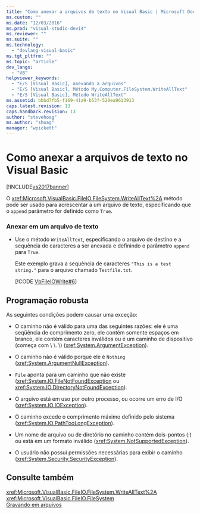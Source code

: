 ```yaml
---
title: "Como anexar a arquivos de texto no Visual Basic | Microsoft Docs"
ms.custom: ""
ms.date: "12/03/2016"
ms.prod: "visual-studio-dev14"
ms.reviewer: ""
ms.suite: ""
ms.technology: 
  - "devlang-visual-basic"
ms.tgt_pltfrm: ""
ms.topic: "article"
dev_langs: 
  - "VB"
helpviewer_keywords: 
  - "E/S [Visual Basic], anexando a arquivos"
  - "E/S [Visual Basic], Método My.Computer.FileSystem.WriteAllText"
  - "E/S [Visual Basic], Método WriteAllText"
ms.assetid: bbbd7fb5-f169-41a9-b53f-520ea9613913
caps.latest.revision: 13
caps.handback.revision: 13
author: "stevehoag"
ms.author: "shoag"
manager: "wpickett"
---
```

# Como anexar a arquivos de texto no Visual Basic
[!INCLUDE[vs2017banner](../../../../csharp/includes/vs2017banner.md)]

O <xref:Microsoft.VisualBasic.FileIO.FileSystem.WriteAllText%2A> método pode ser usado para acrescentar a um arquivo de texto, especificando que o `append` parâmetro for definido como `True`.  
  
### Anexar em um arquivo de texto  
  
-   Use o método `WriteAllText`, especificando o arquivo de destino e a sequência de caracteres a ser anexada e definindo o parâmetro `append` para `True`.  
  
     Este exemplo grava a sequência de caracteres `"This is a test string."` para o arquivo chamado `Testfile.txt`.  
  
     [!CODE [VbFileIOWrite#6](../CodeSnippet/VS_Snippets_VBCSharp/VbFileIOWrite#6)]  
  
## Programação robusta  
 As seguintes condições podem causar uma exceção:  
  
-   O caminho não é válido para uma das seguintes razões: ele é uma seqüência de comprimento zero, ele contém somente espaços em branco, ele contém caracteres inválidos ou é um caminho de dispositivo \(começa com \\ \\.  \\\) \(<xref:System.ArgumentException>\).  
  
-   O caminho não é válido porque ele é `Nothing` \(<xref:System.ArgumentNullException>\).  
  
-   `File` aponta para um caminho que não existe \(<xref:System.IO.FileNotFoundException> ou <xref:System.IO.DirectoryNotFoundException>\).  
  
-   O arquivo está em uso por outro processo, ou ocorre um erro de I\/O \(<xref:System.IO.IOException>\).  
  
-   O caminho excede o comprimento máximo definido pelo sistema \(<xref:System.IO.PathTooLongException>\).  
  
-   Um nome de arquivo ou de diretório no caminho contém dois\-pontos \(:\) ou está em um formato inválido \(<xref:System.NotSupportedException>\).  
  
-   O usuário não possui permissões necessárias para exibir o caminho \(<xref:System.Security.SecurityException>\).  
  
## Consulte também  
 <xref:Microsoft.VisualBasic.FileIO.FileSystem.WriteAllText%2A>   
 <xref:Microsoft.VisualBasic.FileIO.FileSystem>   
 [Gravando em arquivos](../../../../visual-basic/developing-apps/programming/drives-directories-files/writing-to-files.md)